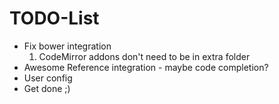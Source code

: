# TODO-List

- Fix bower integration
  1. CodeMirror addons don't need to be in extra folder
- Awesome Reference integration - maybe code completion?
- User config
- Get done ;)